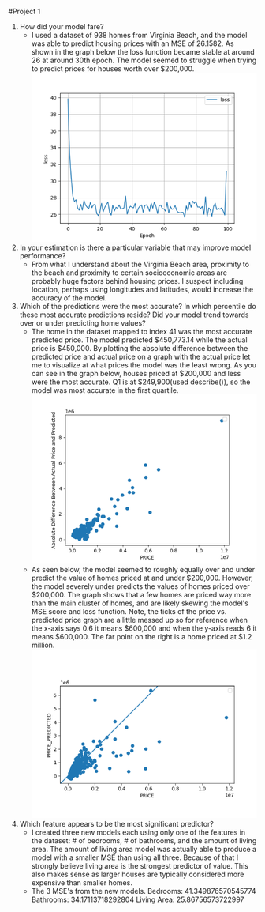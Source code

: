 #Project 1
1. How did your model fare?
   - I used a dataset of 938 homes from Virginia Beach, and the model was able to predict housing prices with an MSE of 26.1582. As shown in the graph below the loss function became stable at around 26 at around 30th epoch. The model seemed to struggle when trying to predict prices for houses worth over $200,000.
    ![img.png](images/img_loss_zillow.png)
2. In your estimation is there a particular variable that may improve model performance?
   - From what I understand about the Virginia Beach area, proximity to the beach and proximity to certain socioeconomic areas are probably huge factors behind housing prices. I suspect including location, perhaps using longitudes and latitudes, would increase the accuracy of the model.
3. Which of the predictions were the most accurate? In which percentile do these most accurate predictions reside? Did your model trend towards over or under predicting home values?
   - The home in the dataset mapped to index 41 was the most accurate predicted price. The model predicted $450,773.14 while the actual price is $450,000. By plotting the absolute difference between the predicted price and actual price on a graph with the actual price let me to visualize at what prices the model was the least wrong. As you can see in the graph below, houses priced at $200,000 and less were the most accurate. Q1 is at $249,900(used describe()), so the model was most accurate in the first quartile.
    ![img.png](images/img_differencezillow.png)
   - As seen below, the model seemed to roughly equally over and under predict the value of homes priced at and under $200,000. However, the model severely under predicts the values of homes priced over $200,000. The graph shows that a few homes are priced way more than the main cluster of homes, and are likely skewing the model's MSE score and loss function. Note, the ticks of the price vs. predicted price graph are a little messed up so for reference when the x-axis says 0.6 it means $600,000 and when the y-axis reads 6 it means $600,000. The far point on the right is a home priced at $1.2 million.
    ![img.png](images/img_prvs_zillow.png)
4. Which feature appears to be the most significant predictor?
   - I created three new models each using only one of the features in the dataset: # of bedrooms, # of bathrooms, and the amount of living area. The amount of living area model was actually able to produce a model with a smaller MSE than using all three. Because of that I strongly believe living area is the strongest predictor of value. This also makes sense as larger houses are typically considered more expensive than smaller homes.
   - The 3 MSE's from the new models.
     Bedrooms: 41.349876570545774
     Bathrooms: 34.17113718292804
     Living Area: 25.86756573722997